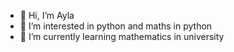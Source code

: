 - 👋 Hi, I’m Ayla
- 👀 I’m interested in python and maths in python
- 🌱 I’m currently learning mathematics in university
<!---
- 💞️ I’m looking to collaborate on ...
- 📫 How to reach me ...

<!---
aylaa271/aylaa271 is a ✨ special ✨ repository because its `README.md` (this file) appears on your GitHub profile.
You can click the Preview link to take a look at your changes.
--->
